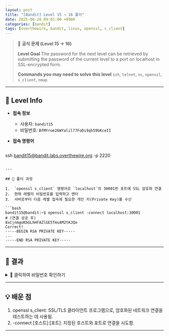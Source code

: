 ```yaml
---
layout: post
title: "[Bandit] Level 15 → 16 풀이"
date: 2025-06-28 09:01:00 +0900
categories: [bandit]
tags: [overthewire, bandit, linux, openssl, s_client]
---
```


> 📝 **공식 문제 (Level 15 → 16)**
>
> **Level Goal**
> The password for the next level can be retrieved by submitting the password of the current level to a port on localhost in SSL-encrypted form.
>
> **Commands you may need to solve this level**
> `ssh`, `telnet`, `nc`, `openssl`, `s_client`, `nmap`

---

## 🔐 Level Info

- **접속 정보**
  - 사용자: `bandit15`
  - 비밀번호: `BfMYroe26WYalil77FoDi9qh59bKceII`
  
- **접속 명령어**

  ```bash
ssh bandit15@bandit.labs.overthewire.org -p 2220
  ```

---

## 🧪 풀이 과정

1.  `openssl s_client` 명령어로 `localhost`의 30001번 포트에 SSL 암호화 연결
2.  현재 레벨의 비밀번호를 입력하고 엔터
3.  서버로부터 다음 레벨 접속에 필요한 개인 키(Private Key)를 수신

```bash
bandit15@bandit:~$ openssl s_client -connect localhost:30001
# (연결 성공 후)
8xCjnmgoKbGLhHFAZlGE5Tmu4M2tKJQo
Correct!
-----BEGIN RSA PRIVATE KEY-----
...
-----END RSA PRIVATE KEY-----
```

---

## 🎯 결과

<details markdown="1">
<summary>👀 클릭하여 비밀번호 확인하기</summary>

```bash
cluFn7w7tm7d0LgFAEnvhDBpQh2f3KAn
```

</details>

---

## 💡 배운 점
1. openssl s_client: SSL/TLS 클라이언트 프로그램으로, 암호화된 네트워크 연결을 테스트하는 데 사용됨.
2. -connect [호스트]:[포트]: 지정된 호스트와 포트로 연결을 시도함.

<hr class="short-rule">